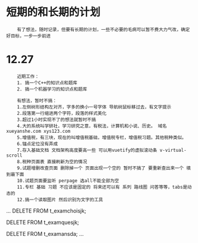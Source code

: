 # 短期的和长期的计划
```
    有了想法，随时记录，但要有长期的计划，一些不必要的毛病可以暂不费大力气改，确定好目标，一步一步前进
```
# 12.27
```
    近期工作：        
    1. 搞一个C++的知识点和题库
    2. 搞一个机器学习的知识点和题库

    有想法，暂时不搞：
    1.左侧树形结构左对齐，字多的换小一号字体 导航树鼠标移过去，有文字提示
    2.段落第一行缩进两个字符，段落的样式美化
    3.超过1小时实现不了的想法就暂时不搞
    4.大的系统叫学研社，学习研究之意，有税法，计算机和小说、历史。 域名 xueyanshe.com xys123.com
    5.增值税，有三块，现在的叫增值税基础，增值税专栏，增值税习题。其他税种类似。
    6.锚点定位没有弄成
    7.存入基础文档 文档架构高度要高一些 可以用vuetify的虚拟滚动条 v-virtual-scroll
    8.税种页面表 直接刷新为空的情况
    9.试题增删改查页面 删除掉一个 页面出现一个空的 暂时不搞了 要重新查出来一个 填到最下面
    10.试题页面要监听 perpage 选all不能全部为空
    11.专栏 基础 习题 不应该是固定的 将来还可以有 系列 路线图 问答等等，tabs是动态的
    12.搞一个读取图片 然后识别为文字的工具

```

...
DELETE FROM t_examchoisjk;

DELETE FROM t_examquesjk;

DELETE FROM t_examansda;
...